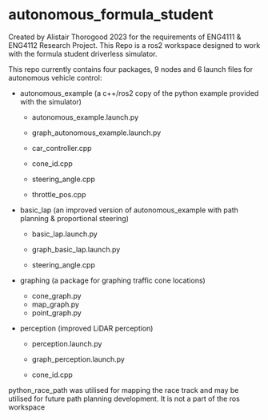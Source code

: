 # autonomous_formula_student
Created by Alistair Thorogood 2023 for the requirements of ENG4111 & ENG4112 Research Project.
This Repo is a ros2 workspace designed to work with the formula student driverless simulator.

This repo currently contains four packages, 9 nodes and 6 launch files for autonomous vehicle control:

 - autonomous_example (a c++/ros2 copy of the python example provided with the simulator)
	- autonomous_example.launch.py
	- graph_autonomous_example.launch.py

	- car_controller.cpp
	- cone_id.cpp
	- steering_angle.cpp
	- throttle_pos.cpp
	
 - basic_lap (an improved version of autonomous_example with path planning & proportional steering)
 	- basic_lap.launch.py
 	- graph_basic_lap.launch.py

	- steering_angle.cpp
 	
 - graphing (a package for graphing traffic cone locations)
	- cone_graph.py
	- map_graph.py
	- point_graph.py
 
 - perception (improved LiDAR perception)
 	- perception.launch.py
 	- graph_perception.launch.py

	- cone_id.cpp

python_race_path was utilised for mapping the race track and may be utilised for future path planning development. 
It is not a part of the ros workspace
 
